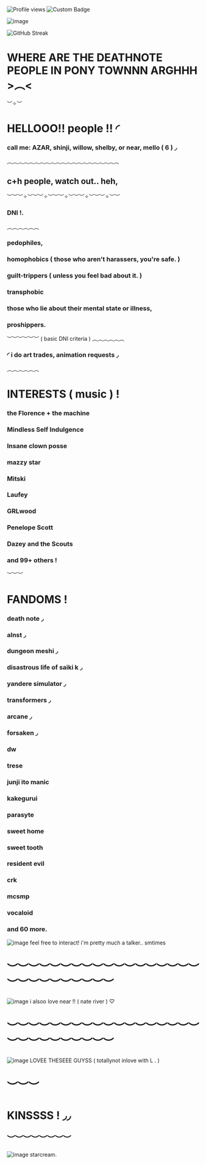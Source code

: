 
![Profile views](https://komarev.com/ghpvc/?username=yourusername&label=^v^&color=d5e3e1)
![Custom Badge](https://img.shields.io/badge/𐂯—𐦯-mello.-white?style=for-the-badge&logo=github)

![image](5a2cc45217394999985655cb3dfbb4f7.jpg)

![GitHub Streak](https://streak-stats.demolab.com/?user=kyostro&theme=nord&hide_border=true)
# WHERE ARE THE DEATHNOTE PEOPLE IN PONY TOWNNN ARGHHH >︵<

︶✧︶
# HELLOOO!! people !! ◜
### call me: AZAR, shinji, willow, shelby, or near, mello ( 6 ) ◞
︵︵︵︵︵︵︵︵︵︵︵︵︵︵︵︵︵︵︵︵︵
## c+h people, watch out.. heh,
︶︶︶✧︶︶︶✧︶︶︶✧︶︶︶✧︶︶︶✧︶︶
### DNI !.
︵︵︵︵︵︵
### pedophiles,
### homophobics ( those who aren't harassers, you're safe. )
### guilt-trippers ( unless you feel bad about it. )
### transphobic
### those who lie about their mental state or illness, 
### proshippers. 
︶︶︶︶︶︶
( basic DNI criteria )
︵︵︵︵︵︵
### ◜ i do art trades, animation requests ◞
︵︵︵︵︵︵
# INTERESTS ( music ) !
### the Florence + the machine
### Mindless Self Indulgence
### Insane clown posse
### mazzy star
### Mitski
### Laufey
### GRLwood
### Penelope Scott
### Dazey and the Scouts
### and 99+ others !
  
︶︶︶
# FANDOMS !
### death note ◞
### alnst ◞
### dungeon meshi ◞
### disastrous life of saiki k ◞
### yandere simulator ◞
### transformers ◞
### arcane ◞
### forsaken ◞
### dw
### trese
### junji ito manic
### kakegurui
### parasyte
### sweet home
### sweet tooth
### resident evil
### crk
### mcsmp
### vocaloid
### and 60 more.

![image](e94d285b2f4bab9c761dcb191ec99508.jpg)    feel free to interact! i'm pretty much a talker.. smtimes 
# ︶︶︶︶︶︶︶︶︶︶︶︶︶︶︶︶︶︶︶︶︶︶︶︶︶︶︶︶
![image](91a68e0a3a273d0725ded1e2fd7479f8.jpg)    i alsoo love near !! ( nate river ) ♡
# ︶︶︶︶︶︶︶︶︶︶︶︶︶︶︶︶︶︶︶︶︶︶︶︶︶︶︶︶
![image](19e39784174d5618fb9a6e0a61ff27c4.jpg) LOVEE THESEEE GUYSS ( totallynot inlove with L . )
# ︶︶︶
# KINSSSS ! ◞◞
## ︶︶︶︶︶︶︶︶
![image](pw7qmv.jpg) starcream.
